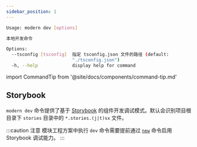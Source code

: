 ```yaml
---
sidebar_position: 1
---
```


```bash
Usage: modern dev [options]

本地开发命令

Options:
  --tsconfig [tsconfig]  指定 tsconfig.json 文件的路径 (default:
                         "./tsconfig.json")
  -h, --help             display help for command
```

import CommandTip from '@site/docs/components/command-tip.md'

<CommandTip />

## Storybook

`modern dev` 命令提供了基于 [Storybook](https://storybook.js.org/) 的组件开发调试模式。默认会识别项目根目录下 `stories` 目录中的 `*.stories.(j|t)sx` 文件。

:::caution 注意
模块工程方案中执行 `dev` 命令需要提前通过 [`new`](/docs/apis/commands/module/new) 命令启用 Storybook 调试能力。
:::
